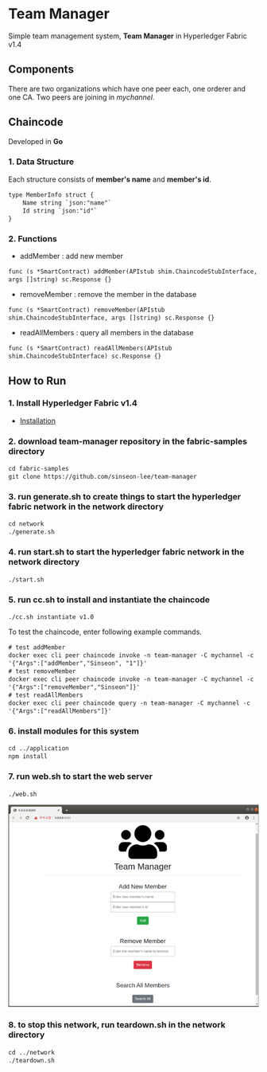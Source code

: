 # Team Manager

Simple team management system, **Team Manager** in Hyperledger Fabric v1.4

## Components
There are two organizations which have one peer each, one orderer and one CA. Two peers are joining in *mychannel*.

## Chaincode
Developed in **Go**
### 1. Data Structure
Each structure consists of **member's name** and **member's id**.
```
type MemberInfo struct {
    Name string `json:"name"`
    Id string `json:"id"`
}
```

### 2. Functions
- addMember : add new member
```
func (s *SmartContract) addMember(APIstub shim.ChaincodeStubInterface, args []string) sc.Response {}
```
- removeMember : remove the member in the database
```
func (s *SmartContract) removeMember(APIstub shim.ChaincodeStubInterface, args []string) sc.Response {}
```
- readAllMembers : query all members in the database
```
func (s *SmartContract) readAllMembers(APIstub shim.ChaincodeStubInterface) sc.Response {}
```

## How to Run

### 1. Install Hyperledger Fabric v1.4
- [Installation](https://hyperledger-fabric.readthedocs.io/en/release-1.4/getting_started.html)

### 2. download team-manager repository in the fabric-samples directory
```
cd fabric-samples
git clone https://github.com/sinseon-lee/team-manager
```

### 3. run generate.sh to create things to start the hyperledger fabric network in the network directory
```
cd network
./generate.sh
```

### 4. run start.sh to start the hyperledger fabric network in the network directory
```
./start.sh
```

### 5. run cc.sh to install and instantiate the chaincode
```
./cc.sh instantiate v1.0
```

To test the chaincode, enter following example commands.
```
# test addMember
docker exec cli peer chaincode invoke -n team-manager -C mychannel -c '{"Args":["addMember","Sinseon", "1"]}'
# test removeMember
docker exec cli peer chaincode invoke -n team-manager -C mychannel -c '{"Args":["removeMember","Sinseon"]}'
# test readAllMembers
docker exec cli peer chaincode query -n team-manager -C mychannel -c '{"Args":["readAllMembers"]}'
```

### 6. install modules for this system
```
cd ../application
npm install
```

### 7. run web.sh to start the web server
```
./web.sh
```
![Alt text](./index.png)

### 8. to stop this network, run teardown.sh in the network directory
```
cd ../network
./teardown.sh
```
